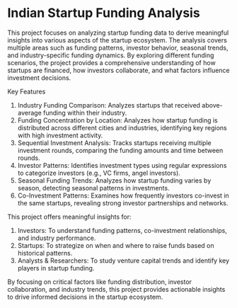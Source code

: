 # Indian Startup Funding Analysis

This project focuses on analyzing startup funding data to derive meaningful insights into various aspects of the startup ecosystem. The analysis covers multiple areas such as funding patterns, investor behavior, seasonal trends, and industry-specific funding dynamics. By exploring different funding scenarios, the project provides a comprehensive understanding of how startups are financed, how investors collaborate, and what factors influence investment decisions.

Key Features

1. Industry Funding Comparison: Analyzes startups that received above-average funding within their industry.
2. Funding Concentration by Location: Analyzes how startup funding is distributed across different cities and industries, identifying key regions with high investment activity.
3. Sequential Investment Analysis: Tracks startups receiving multiple investment rounds, comparing the funding amounts and time between rounds.
4. Investor Patterns: Identifies investment types using regular expressions to categorize investors (e.g., VC firms, angel investors).
5. Seasonal Funding Trends: Analyzes how startup funding varies by season, detecting seasonal patterns in investments.
6. Co-Investment Patterns: Examines how frequently investors co-invest in the same startups, revealing strong investor partnerships and networks.

This project offers meaningful insights for:

1. Investors: To understand funding patterns, co-investment relationships, and industry performance.
2. Startups: To strategize on when and where to raise funds based on historical patterns.
3. Analysts & Researchers: To study venture capital trends and identify key players in startup funding.

By focusing on critical factors like funding distribution, investor collaboration, and industry trends, this project provides actionable insights to drive informed decisions in the startup ecosystem.
